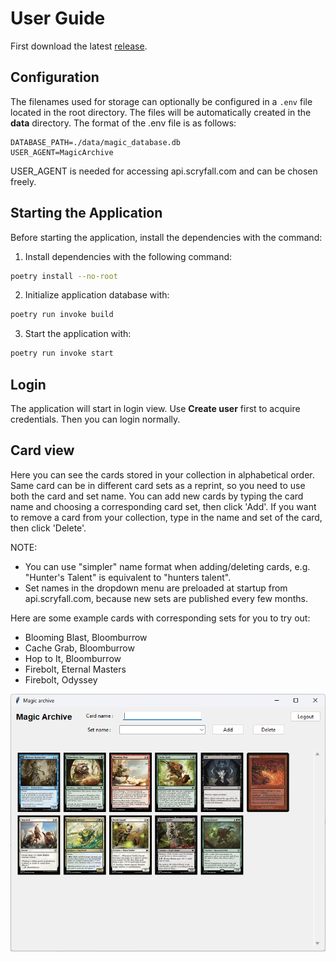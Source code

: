 # User Guide

First download the latest [release](https://github.com/jtpcode/ot-harjoitustyo/releases).

## Configuration

The filenames used for storage can optionally be configured in a `.env` file located in the root directory. The files will be automatically created in the **data** directory. The format of the .env file is as follows:

```
DATABASE_PATH=./data/magic_database.db
USER_AGENT=MagicArchive
```
USER_AGENT is needed for accessing api.scryfall.com and can be chosen freely.

## Starting the Application

Before starting the application, install the dependencies with the command:

1. Install dependencies with the following command:

```bash
poetry install --no-root
```

2. Initialize application database with:

```bash
poetry run invoke build
```

3. Start the application with:

```bash
poetry run invoke start
```

## Login

The application will start in login view. Use **Create user** first to acquire credentials. Then you can login normally.

## Card view

Here you can see the cards stored in your collection in alphabetical order. Same card can be in different card sets as a reprint, so you need to use both the card and set name. You can add new cards by typing the card name and choosing a corresponding card set, then click 'Add'. If you want to remove a card from your collection, type in the name and set of the card, then click 'Delete'.

NOTE:
- You can use "simpler" name format when adding/deleting cards, e.g. "Hunter's Talent" is equivalent to "hunters talent".
- Set names in the dropdown menu are preloaded at startup from api.scryfall.com, because new sets are published every few months.

Here are some example cards with corresponding sets for you to try out:

- Blooming Blast, Bloomburrow
- Cache Grab, Bloomburrow
- Hop to It, Bloomburrow
- Firebolt, Eternal Masters
- Firebolt, Odyssey

![](./pics/card_view.png)
